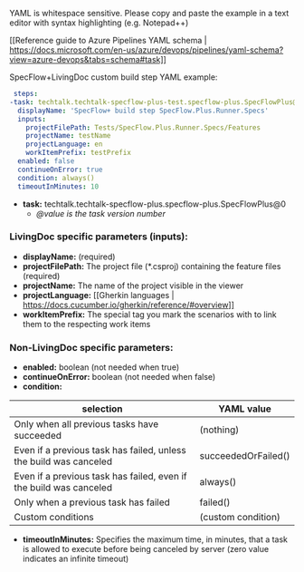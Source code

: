 YAML is whitespace sensitive. Please copy and paste the example in a text editor with syntax highlighting (e.g. Notepad++)

[[Reference guide to Azure Pipelines YAML schema | https://docs.microsoft.com/en-us/azure/devops/pipelines/yaml-schema?view=azure-devops&tabs=schema#task]]

SpecFlow+LivingDoc custom build step YAML example:

```yaml
 steps:
-task: techtalk.techtalk-specflow-plus-test.specflow-plus.SpecFlowPlus@0
  displayName: 'SpecFlow+ build step SpecFlow.Plus.Runner.Specs'
  inputs:
    projectFilePath: Tests/SpecFlow.Plus.Runner.Specs/Features
    projectName: testName
    projectLanguage: en
    workItemPrefix: testPrefix
  enabled: false
  continueOnError: true
  condition: always()
  timeoutInMinutes: 10
```

* **task:** techtalk.techtalk-specflow-plus.specflow-plus.SpecFlowPlus@0
    - _@value is the task version number_

### LivingDoc specific parameters (inputs):

* **displayName:** (required)
* **projectFilePath:** The project file (*.csproj) containing the feature files (required)
* **projectName:** The name of the project visible in the viewer
* **projectLanguage:** [[Gherkin languages | https://docs.cucumber.io/gherkin/reference/#overview]]
* **workItemPrefix:** The special tag you mark the scenarios with to link them to the respecting work items

### Non-LivingDoc specific parameters:

* **enabled:** boolean (not needed when true)
* **continueOnError:** boolean  (not needed when false)
* **condition:**

| selection | YAML value |
| --- | --- |
| Only when all previous tasks have succeeded | (nothing) |
| Even if a previous task has failed, unless the build was canceled | succeededOrFailed() |
| Even if a previous task has failed, even if the build was canceled | always() |
| Only when a previous task has failed | failed() |
| Custom conditions | (custom condition)

* **timeoutInMinutes:** Specifies the maximum time, in minutes, that a task is allowed to execute before being canceled by server (zero value indicates an infinite timeout)